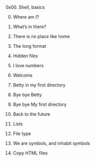 0x00. Shell, basics

0. Where am I?

1. What’s in there?

2. There is no place like home

3. The long format

4. Hidden files

5. I love numbers

6. Welcome

7. Betty in my first directory

8. Bye bye Betty

9. Bye bye My first directory

10. Back to the future
11. Lists
12. File type
13. We are symbols, and inhabit symbols
14. Copy HTML files

